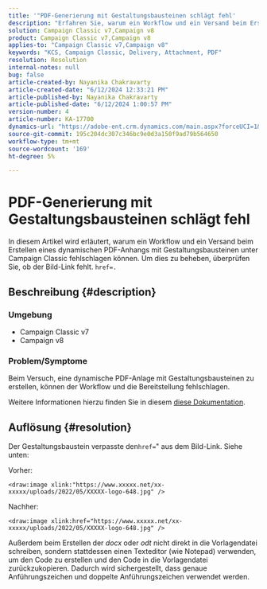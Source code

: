 ```yaml
---
title: '"PDF-Generierung mit Gestaltungsbausteinen schlägt fehl'
description: "Erfahren Sie, warum ein Workflow und ein Versand beim Erstellen eines dynamischen PDF-Anhangs mit Gestaltungsbausteinen unter Umständen unter Campaign Classic fehlschlagen."
solution: Campaign Classic v7,Campaign v8
product: Campaign Classic v7,Campaign v8
applies-to: "Campaign Classic v7,Campaign v8"
keywords: "KCS, Campaign Classic, Delivery, Attachment, PDF"
resolution: Resolution
internal-notes: null
bug: false
article-created-by: Nayanika Chakravarty
article-created-date: "6/12/2024 12:33:21 PM"
article-published-by: Nayanika Chakravarty
article-published-date: "6/12/2024 1:00:57 PM"
version-number: 4
article-number: KA-17700
dynamics-url: "https://adobe-ent.crm.dynamics.com/main.aspx?forceUCI=1&pagetype=entityrecord&etn=knowledgearticle&id=0328b4ee-b728-ef11-840b-6045bd0065b6"
source-git-commit: 195c204dc307c346bc9e0d3a150f9ad79b564650
workflow-type: tm+mt
source-wordcount: '169'
ht-degree: 5%

---
```


# PDF-Generierung mit Gestaltungsbausteinen schlägt fehl


In diesem Artikel wird erläutert, warum ein Workflow und ein Versand beim Erstellen eines dynamischen PDF-Anhangs mit Gestaltungsbausteinen unter Campaign Classic fehlschlagen können. Um dies zu beheben, überprüfen Sie, ob der Bild-Link fehlt. `href=.`

## Beschreibung {#description}


### <b>Umgebung</b>

- Campaign Classic v7
- Campaign v8


### <b>Problem/Symptome</b>

Beim Versuch, eine dynamische PDF-Anlage mit Gestaltungsbausteinen zu erstellen, können der Workflow und die Bereitstellung fehlschlagen.

Weitere Informationen hierzu finden Sie in diesem [diese Dokumentation](https://experienceleague.adobe.com/docs/campaign-classic/using/sending-messages/personalizing-deliveries/generating-personalized-pdf-documents.html?lang=en).


## Auflösung {#resolution}


Der Gestaltungsbaustein verpasste den`href=`&quot; aus dem Bild-Link. Siehe unten:

Vorher:

`<draw:image xlink:"https://www.xxxxx.net/xx-xxxxx/uploads/2022/05/XXXXX-logo-648.jpg" />`

Nachher:

`<draw:image xlink:href="https://www.xxxxx.net/xx-xxxxx/uploads/2022/05/XXXXX-logo-648.jpg" />`

Außerdem beim Erstellen der *docx* oder *odt* nicht direkt in die Vorlagendatei schreiben, sondern stattdessen einen Texteditor (wie Notepad) verwenden, um den Code zu erstellen und den Code in die Vorlagendatei zurückzukopieren. Dadurch wird sichergestellt, dass genaue Anführungszeichen und doppelte Anführungszeichen verwendet werden.
